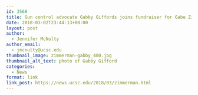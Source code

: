 ```yaml
---
id: 3568
title: Gun control advocate Gabby Giffords joins fundraiser for Gabe Zimmerman Memorial Scholarship
date: 2018-03-02T23:44:13+00:00
layout: post
author:
  - Jennifer McNulty
author_email:
  - jmcnulty@ucsc.edu
thumbnail_image: zimmerman-gabby_400.jpg
thumbnail_alt_text: photo of Gabby Gifford
categories:
  - News
format: link
link_post: https://news.ucsc.edu/2018/03/zimmerman.html
---
```

